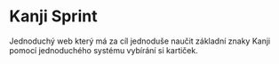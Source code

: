 # Kanji Sprint

Jednoduchý web který má za cíl jednoduše naučit základní znaky Kanji pomocí jednoduchého systému vybírání si kartiček.
